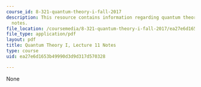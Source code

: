 ```yaml
---
course_id: 8-321-quantum-theory-i-fall-2017
description: This resource contains information regarding quantum theory I, lecture
  notes.
file_location: /coursemedia/8-321-quantum-theory-i-fall-2017/ea27e6d1653b49990d3d9d317d570328_MIT8_321F17_lec11.pdf
file_type: application/pdf
layout: pdf
title: Quantum Theory I, Lecture 11 Notes
type: course
uid: ea27e6d1653b49990d3d9d317d570328

---
```

None